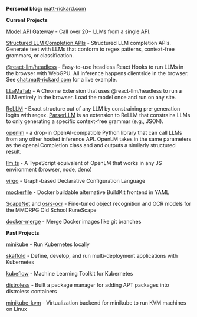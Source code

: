 **Personal blog:** [matt-rickard.com](https://matt-rickard.com)

**Current Projects**

[Model API Gateway](https://github.com/thiggle/api) - Call over 20+ LLMs from a single API.

[Structured LLM Completion APIs](https://github.com/thiggle/api) - Structured LLM completion APIs. Generate text with LLMs that conform to regex patterns, context-free grammars, or classification.

[@react-llm/headless](https://github.com/r2d4/react-llm) - Easy-to-use headless React Hooks to run LLMs in the browser with WebGPU. All inference happens clientside in the browser. See [chat.matt-rickard.com](https://chat.matt-rickard.com) for a live example.

[LLaMaTab](https://github.com/r2d4/react-llm/packages/extension) - A Chrome Extension that uses @react-llm/headless to run a LLM entirely in the browser. Load the model once and run on any site.

[ReLLM](https://github.com/r2d4/rellm) - Exact structure out of any LLM by constraining pre-generation logits with regex. [ParserLLM](https://github.com/r2d4/parserllm) is an extension to ReLLM that constrains LLMs to only generating a specific context-free grammar (e.g., JSON).

[openlm](https://github.com/r2d4/openlm) - a drop-in OpenAI-compatible Python library that can call LLMs from any other hosted inference API. OpenLM takes in the same parameters as the openai.Completion class and and outputs a similarly structured result.

[llm.ts](https://github.com/r2d4/llm.ts) - A TypeScript equivalent of OpenLM that works in any JS environment (browser, node, deno)

[virgo](https://github.com/r2d4/virgo) - Graph-based Declarative Configuration Language

[mockerfile](https://github.com/r2d4/mockerfile) - Docker buildable alternative BuildKit frontend in YAML

[ScapeNet](https://matt-rickard.com/runescape-machine-learning) and [osrs-ocr](https://matt-rickard.com/fine-tuning-an-ocr-model) - Fine-tuned object recognition and OCR models for the MMORPG Old School RuneScape

[docker-merge](https://github.com/r2d4/docker-merge) - Merge Docker images like git branches

**Past Projects**

[minikube](https://github.com/kubernetes/minikube) - Run Kubernetes locally

[skaffold](https://github.com/GoogleContainerTools/skaffold) - Define, develop, and run multi-deployment applications with Kubernetes

[kubeflow](https://github.com/kubeflow/kubeflow) - Machine Learning Toolkit for Kubernetes

[distroless](https://github.com/GoogleContainerTools/distroless) - Built a package manager for adding APT packages into distroless containers

[minikube-kvm](https://github.com/r2d4/docker-machine-driver-kvm) - Virtualization backend for minikube to run KVM machines on Linux

